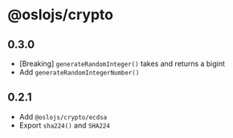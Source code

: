 # @oslojs/crypto

## 0.3.0

- [Breaking] `generateRandomInteger()` takes and returns a bigint
- Add `generateRandomIntegerNumber()`

## 0.2.1

- Add `@oslojs/crypto/ecdsa`
- Export `sha224()` and `SHA224`

